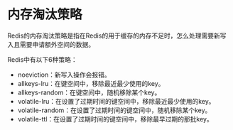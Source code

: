 # 内存淘汰策略

Redis的内存淘汰策略是指在Redis的用于缓存的内存不足时，怎么处理需要新写入且需要申请额外空间的数据。

Redis中有以下6种策略：

- noeviction：新写入操作会报错。
- allkeys-lru：在键空间中，移除最近最少使用的key。
- allkeys-random：在键空间中，随机移除某个key。
- volatile-lru：在设置了过期时间的键空间中，移除最近最少使用的key。
- volatile-random：在设置了过期时间的键空间中，随机移除某个key。
- volatile-ttl：在设置了过期时间的键空间中，移除最早过期的那批key。